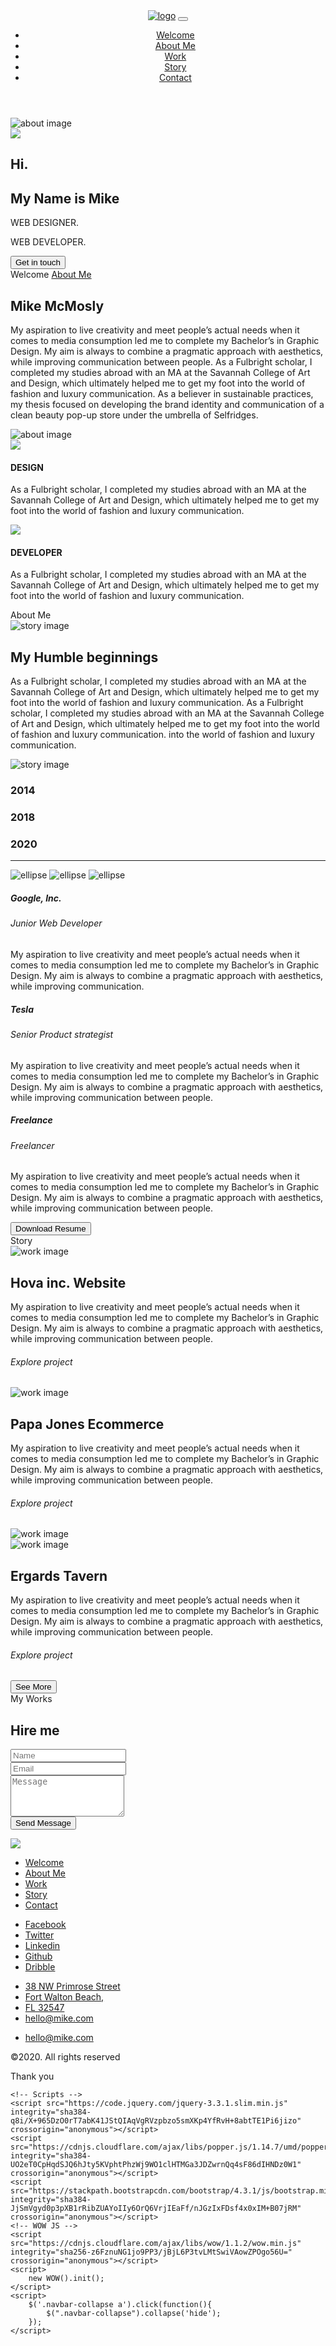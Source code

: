 <!DOCTYPE html>
<html lang="en">
<head>
    <meta charset="UTF-8">
    <meta name="viewport" content="width=device-width, initial-scale=1.0">
    <title>MIKE</title>
    <!-- Fonts -->
    <link href="https://fonts.googleapis.com/css2?family=Poppins:wght@100;200;300;400;500;600;700;800;900&display=swap" rel="stylesheet">
    <link href="https://fonts.googleapis.com/css2?family=Roboto:wght@100;300;400;500;700;900&display=swap" rel="stylesheet">
    <link href="https://fonts.googleapis.com/css2?family=Saira:wght@100;200;300;400;500;600;700;800;900&display=swap" rel="stylesheet">
    <!-- Bootstrap -->
    <link rel="stylesheet" href="https://stackpath.bootstrapcdn.com/bootstrap/4.5.0/css/bootstrap.min.css" integrity="sha384-9aIt2nRpC12Uk9gS9baDl411NQApFmC26EwAOH8WgZl5MYYxFfc+NcPb1dKGj7Sk" crossorigin="anonymous">
    <!-- Animate CSS -->
    <link rel="stylesheet" href="https://cdnjs.cloudflare.com/ajax/libs/animate.css/4.0.0/animate.min.css">
    <!-- Font Awesome -->
    <link rel="stylesheet" href="https://cdnjs.cloudflare.com/ajax/libs/font-awesome/4.7.0/css/font-awesome.min.css">
    <!-- Custom Styles -->
    <link rel="stylesheet" href="./css/index.css" >
</head>
<body>
    <header class="header-section">
        <!-- Navbar -->
        <nav class="navbar fixed-top navbar-expand-lg navbar-light">
            <div class="container">
                <a class="navbar-brand" href="#"><img src="./img/logo.png" alt="logo" ></a>
                <button class="navbar-toggler collapsed border-0" type="button" data-toggle="collapse" data-target="#navbarNavDropdown" aria-controls="navbarNavDropdown" aria-expanded="false" aria-label="Toggle navigation">
                    <i class="fa fa-reorder text-yellow"></i>
                    <i class="fa fa-close text-yellow"></i>
                </button>
                <div class="collapse navbar-collapse" id="navbarNavDropdown">
                    <ul class="navbar-nav navbar-nav_custom ml-auto">
                        <li class="nav-item">
                            <a class="nav-link px-4 active-link" href="">Welcome</a>
                        </li>
                        <li class="nav-item">
                            <a class="nav-link px-4" href="#about">About Me</a>
                        </li>
                        <li class="nav-item">
                            <a class="nav-link px-4" href="#work">Work</a>
                        </li>
                        <li class="nav-item">
                            <a class="nav-link px-4" href="#story">Story</a>
                        </li>
                        <li class="nav-item">
                            <a class="nav-link px-4" href="#contact">Contact</a>
                        </li>
                    </ul>
                </div>
            </div>
        </nav>
    </header>
    <!-- Introduction Section -->
    <section class="introduction-section position-relative">
        <div class="container">
            <div class="row">
                <div class="col-md-6 mt-3 mobile-show">
                    <img class="d-block mx-auto" src="./img/about-image.png" alt="about image" >
                </div>
                <div class="col-md-6 mt-3 mobile-hide">
                    <div class="image-wrapper">
                        <img class="d-block mx-auto" src="./img/profile-avatar.png" >
                    </div>
                </div>
                <div class="col-md-6 mt-3 wow animate__animated animate__bounceInDown">
                    <h1 class="">Hi<span class="text-white">.</span></h1>
                    <h2 class="">My Name is Mike</h2>
                    <p class="mt-4 mb-0">WEB DESIGNER.</p>
                    <P class="">WEB DEVELOPER.</P>
                    <button type="button" class="btn btn-peach mt-5">Get in touch</button>
                </div>
            </div>
        </div>
        <span class="d-block welcome-text">Welcome</span>
        <a class="" href="#about"><span class="d-block about-text">About Me <i class="fa fa-long-arrow-right"></i></span></a>
        <div id="about"></div>
    </section>
    <!-- About Section -->
    <section class="about-section position-relative">
        <div class="container">
            <div class="row">
                <div class="col-md-8 col-lg-6 mt-3">
                    <div class="h-100 d-flex flex-column justify-content-center wow animate__animated animate__slideInLeft">
                        <h2 class="">Mike McMosly</h2>
                        <div class="horizontal-rule"></div>
                        <p class="">
                            My aspiration to live creativity and meet people’s actual needs when it comes to media consumption led me to complete my Bachelor’s in Graphic Design. My aim is always to combine a pragmatic approach with aesthetics, while improving communication between people. As a Fulbright scholar, I completed my studies abroad with an MA at the Savannah College of Art and Design, which ultimately helped me to get my foot into the world of fashion and luxury communication. As a believer in sustainable practices, my thesis focused on developing the brand identity and communication of a clean beauty pop-up store under the umbrella of Selfridges.
                        </p>
                    </div>
                </div>
                <div class="col-md-4 col-lg-6 mt-3 mobile-hide">
                    <img class="d-block mx-auto" src="./img/about-image.png" alt="about image" >
                </div>
            </div>
            <div class="row about-section_bottom">
                <div class="col-md-6 mt-3 wow animate__animated animate__zoomIn">
                    <img class="d-block mx-auto" src="./img/design.png" >
                    <h4 class="text-center">DESIGN</h4>
                    <p class="text-center">
                        As a Fulbright scholar, I completed my studies abroad with an MA at the Savannah College of Art and Design, which ultimately helped me to get my foot into the world of fashion and luxury communication.
                    </p>
                </div>
                <div class="col-md-6 mt-3 wow animate__animated animate__zoomIn">
                    <img class="d-block mx-auto" src="./img/develop.png" >
                    <h4 class="text-center">DEVELOPER</h4>
                    <p class="text-center">
                        As a Fulbright scholar, I completed my studies abroad with an MA at the Savannah College of Art and Design, which ultimately helped me to get my foot into the world of fashion and luxury communication.
                    </p>
                </div>
            </div>
            <div class="horizontal-line"></div>
        </div>
        <span class="d-block about-text">About Me</span>
        <div id="story"></div>
    </section>
    <!-- Story Section -->
    <section class="story-section position-relative">
        <div class="container">
            <div class="row">
                <div class="col-md-4 col-lg-6 mt-3 mobile-show">
                    <img class="d-block mx-auto" src="./img/about2-image.png" alt="story image" >
                </div>
                <div class="col-md-8 col-lg-6 mt-3">
                    <div class="w-100 h-100 card card-body story-wrapper">
                        <h2 class="story-header">My Humble beginnings</h2>
                        <p class="story-content">
                            As a Fulbright scholar, I completed my studies abroad with an MA at the Savannah College of Art and Design, which ultimately helped me to get my foot into the world of fashion and luxury communication. As a Fulbright scholar, I completed my studies abroad with an MA at the Savannah College of Art and Design, which ultimately helped me to get my foot into the world of fashion and luxury communication. into the world of fashion and luxury communication.
                        </p>
                    </div>
                </div>
                <div class="col-md-4 col-lg-6 mt-3 mobile-hide">
                    <img class="w-100 d-block mx-auto" src="./img/about2-image.png" alt="story image" >
                </div>
            </div>
            <div class="grid-wrapper mx-auto">
                <div class="work-year_1">
                    <h3 class="">2014</h3>
                </div>
                <div class="work-year_2">
                    <h3 class="">2018</h3>
                </div>
                <div class="work-year_3">
                    <h3 class="">2020</h3>
                </div>
                <div class="position-relative vertical-line">
                    <hr class="rotate rotate-up" />
                    <img class="ellipse1" src="./img/ellipse.png" alt="ellipse" >
                    <img class="ellipse2" src="./img/ellipse.png" alt="ellipse" >
                    <img class="ellipse3" src="./img/ellipse.png" alt="ellipse" >
                </div>
                <div class="work-1 wow animate__animated animate__slideInRight">
                    <h5>Google, Inc.</h5>
                    <h6 class="mb-3">Junior Web Developer</h6>
                    <p>My aspiration to live creativity and meet people’s actual needs when it comes to media consumption led me to complete my Bachelor’s in Graphic Design. My aim is always to combine a pragmatic approach with aesthetics, while improving communication.</p>
                </div>
                <div class="work-2 wow animate__animated animate__slideInRight">
                    <h5>Tesla</h5>
                    <h6 class="mb-3">Senior Product strategist</h6>
                    <p>My aspiration to live creativity and meet people’s actual needs when it comes to media consumption led me to complete my Bachelor’s in Graphic Design. My aim is always to combine a pragmatic approach with aesthetics, while improving communication between people.</p>
                </div>
                <div class="work-3 wow animate__animated animate__slideInRight">
                    <h5>Freelance</h5>
                    <h6 class="mb-3">Freelancer</h6>
                    <p>My aspiration to live creativity and meet people’s actual needs when it comes to media consumption led me to complete my Bachelor’s in Graphic Design. My aim is always to combine a pragmatic approach with aesthetics, while improving communication between people.</p>
                </div>
            </div>
            <div class="text-right">
                <button type="button" class="btn btn-black">Download Resume</button>
            </div>
            <div class="horizontal-line"></div>
        </div>
        <span class="d-block story-text">Story</span>
        <div id="work"></div>
    </section>
    <!-- Works Section -->
    <section class="work-section position-relative">
        <div class="container">
            <div class="row">
                <div class="col-md-4 mt-2">
                    <img class="d-block mx-auto" src="./img/portfolio-1.png" alt="work image" >
                </div>
                <div class="col-md-8 mt-2 wow animate__animated animate__slideInRight">
                    <h2 class="text-right mb-4">Hova inc. Website</h2>
                    <div class="horizontal-rule"></div>
                    <p class="text-right mb-5">
                        My aspiration to live creativity and meet people’s actual needs when it comes to media consumption led me to complete my Bachelor’s in Graphic Design. My aim is always to combine a pragmatic approach with aesthetics, while improving communication between people.
                    </p>
                    <h6 class="text-right">Explore project <i class="fa fa-long-arrow-right text-yellow" style="transform: rotate(-45deg);"></i></h6>
                </div>
            </div>
            <div class="row">
                <div class="col-md-4 mt-2 mobile-show">
                    <img class="d-block mx-auto" src="./img/portfolio-2.png" alt="work image" >
                </div>
                <div class="col-md-8 mt-2 wow animate__animated animate__slideInLeft">
                    <h2 class="mb-4">Papa Jones Ecommerce</h2>
                    <div class="horizontal-rule"></div>
                    <p class="mb-5">
                        My aspiration to live creativity and meet people’s actual needs when it comes to media consumption led me to complete my Bachelor’s in Graphic Design. My aim is always to combine a pragmatic approach with aesthetics, while improving communication between people.
                    </p>
                    <h6 class="text-right">Explore project <i class="fa fa-long-arrow-right text-yellow" style="transform: rotate(-45deg);"></i></h6>
                </div>
                <div class="col-md-4 mt-2 mobile-hide">
                    <img class="d-block mx-auto" src="./img/portfolio-2.png" alt="work image" >
                </div>
            </div>
            <div class="row mobile-hide">
                <div class="col-md-4 mt-2">
                    <img class="d-block mx-auto" src="./img/portfolio-3.png" alt="work image" >
                </div>
                <div class="col-md-8 mt-2 wow animate__animated animate__slideInRight">
                    <h2 class="text-right mb-4">Ergards Tavern</h2>
                    <div class="horizontal-rule"></div>
                    <p class="text-right mb-5">
                        My aspiration to live creativity and meet people’s actual needs when it comes to media consumption led me to complete my Bachelor’s in Graphic Design. My aim is always to combine a pragmatic approach with aesthetics, while improving communication between people.
                    </p>
                    <h6 class="text-right">Explore project <i class="fa fa-long-arrow-right text-yellow" style="transform: rotate(-45deg);"></i></h6>
                </div>
            </div>
            <div class="text-right mt-5 button-wrapper">
                <button type="button" class="btn btn-black">See More</button>
            </div>
        </div>
        <span class="d-block works-text"> My Works</span>
        <div id="contact"></div>
    </section>
    <!-- Contact Section -->
    <section class="contact-section">
        <div class="container">
            <h2 class="">Hire me</h2>
            <div class="row">
                <div class="col-md-8 offset-md-2">
                    <form>
                        <div class="form-group">
                            <input type="text" class="form-control" placeholder="Name">
                        </div>
                        <div class="form-group">
                            <input type="email" class="form-control" placeholder="Email">
                        </div>
                        <div class="form-group">
                            <textarea class="form-control" rows="4" placeholder="Message"></textarea>
                        </div>
                        <button type="submit" class="btn btn-black">Send Message</button>
                    </form>
                </div>
            </div>
            <div class="horizontal-line"></div>
        </div>
    </section>
    <!-- Footer Section -->
    <footer class="footer-section position-relative">
        <div class="container">
            <img class="mobile-hide" src="./img/logo-footer.png" >
            <div class="row mt-3">
                <div class="col-md-9">
                    <div class="w-100 d-flex footer-section_content">
                        <div class="">
                            <ul class="navbar-nav">
                                <li class="nav-item">
                                    <a class="nav-link" href="">Welcome</a>
                                </li>
                                <li class="nav-item">
                                    <a class="nav-link" href="#about">About Me</a>
                                </li>
                                <li class="nav-item">
                                    <a class="nav-link" href="#education">Work</a>
                                </li>
                                <li class="nav-item">
                                    <a class="nav-link" href="#portfolio">Story</a>
                                </li>
                                <li class="nav-item">
                                    <a class="nav-link" href="#contact">Contact</a>
                                </li>
                            </ul>
                        </div>
                        <div class="">
                            <ul class="navbar-nav">
                                <li class="nav-item">
                                    <a class="nav-link" href="">Facebook</a>
                                </li>
                                <li class="nav-item">
                                    <a class="nav-link" href="#about">Twitter</a>
                                </li>
                                <li class="nav-item">
                                    <a class="nav-link" href="#education">Linkedin</a>
                                </li>
                                <li class="nav-item">
                                    <a class="nav-link" href="#portfolio">Github</a>
                                </li>
                                <li class="nav-item">
                                    <a class="nav-link" href="#contact">Dribble</a>
                                </li>
                            </ul>
                        </div>
                        <div class="">
                            <ul class="navbar-nav">
                                <li class="nav-item">
                                    <a class="nav-link" href="">38 NW Primrose Street</a>
                                </li>
                                <li class="nav-item">
                                    <a class="nav-link" href="#about">Fort Walton Beach,</a>
                                </li>
                                <li class="nav-item">
                                    <a class="nav-link" href="#education">FL 32547</a>
                                </li>
                                <li class="nav-item mobile-show">
                                    <a class="nav-link" href="#education">hello@mike.com</a>
                                </li>
                            </ul>
                        </div>
                    </div>
                </div>
                <div class="col-md-3 mobile-hide">
                    <ul class="navbar-nav">
                        <li class="nav-item">
                            <a class="nav-link" href="">hello@mike.com</a>
                        </li>
                    </ul>
                </div>
            </div>
            <p class="">&copy;2020. All rights reserved</p>
        </div>
        <span class="d-block thanks-text">Thank you</span>
    </footer>
    
    <!-- Scripts -->
    <script src="https://code.jquery.com/jquery-3.3.1.slim.min.js" integrity="sha384-q8i/X+965DzO0rT7abK41JStQIAqVgRVzpbzo5smXKp4YfRvH+8abtTE1Pi6jizo" crossorigin="anonymous"></script>
    <script src="https://cdnjs.cloudflare.com/ajax/libs/popper.js/1.14.7/umd/popper.min.js" integrity="sha384-UO2eT0CpHqdSJQ6hJty5KVphtPhzWj9WO1clHTMGa3JDZwrnQq4sF86dIHNDz0W1" crossorigin="anonymous"></script>
    <script src="https://stackpath.bootstrapcdn.com/bootstrap/4.3.1/js/bootstrap.min.js" integrity="sha384-JjSmVgyd0p3pXB1rRibZUAYoIIy6OrQ6VrjIEaFf/nJGzIxFDsf4x0xIM+B07jRM" crossorigin="anonymous"></script>
    <!-- WOW JS -->
    <script src="https://cdnjs.cloudflare.com/ajax/libs/wow/1.1.2/wow.min.js" integrity="sha256-z6FznuNG1jo9PP3/jBjL6P3tvLMtSwiVAowZPOgo56U=" crossorigin="anonymous"></script>
    <script>
        new WOW().init();
    </script>
    <script>
        $('.navbar-collapse a').click(function(){
            $(".navbar-collapse").collapse('hide');
        });
    </script>
</body>
</html>